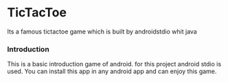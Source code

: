 # TicTacToe
Its a famous tictactoe game which is built by androidstdio whit java


<h3>Introduction</h3>

This is a basic introduction game of android. 
for this project android stdio is used. You can install this app in any android app 
and can enjoy this game.

